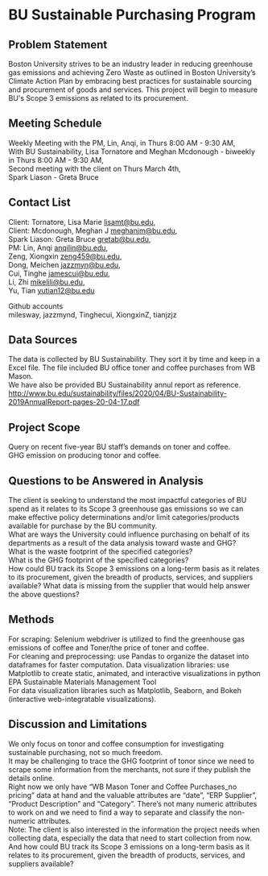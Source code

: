 # BU Sustainable Purchasing Program
## Problem Statement
Boston University strives to be an industry leader in reducing greenhouse gas emissions and achieving Zero Waste as outlined in Boston University’s Climate Action Plan by embracing best practices for sustainable sourcing and procurement of goods and services. This project will begin to measure BU's Scope 3 emissions as related to its procurement. 


## Meeting Schedule

Weekly Meeting with the PM, Lin, Anqi, in Thurs 8:00 AM - 9:30 AM,  
With BU Sustainability, Lisa Tornatore and Meghan Mcdonough - biweekly in Thurs 8:00 AM - 9:30 AM,   
Second meeting with the client on Thurs March 4th,  
Spark Liason - Greta Bruce  

## Contact List

Client: Tornatore, Lisa Marie <lisamt@bu.edu>,  
Client: Mcdonough, Meghan J <meghanjm@bu.edu>,  
Spark Liason: Greta Bruce <gretab@bu.edu>,     
PM: Lin, Anqi <anqilin@bu.edu>,  
Zeng, Xiongxin <zeng459@bu.edu>,  
Dong, Meichen <jazzmyn@bu.edu>,  
Cui, Tinghe <jamescui@bu.edu>,  
Li, Zhi <mikelili@bu.edu>,  
Yu, Tian <yutian12@bu.edu>  

Github accounts  
milesway, jazzmynd, Tinghecui, XiongxinZ, tianjzjz

## Data Sources
The data is collected by BU Sustainability. They sort it by time and keep in a Excel file. The file included BU office toner and coffee purchases from WB Mason.  
We have also be provided BU Sustainability annul report as reference.  
http://www.bu.edu/sustainability/files/2020/04/BU-Sustainability-2019AnnualReport-pages-20-04-17.pdf  

## Project Scope
Query on recent five-year BU staff’s demands on toner and coffee.  
GHG emission on producing tonor and coffee.  


## Questions to be Answered in Analysis
The client is seeking to understand the most impactful categories of BU spend as it relates to its Scope 3 greenhouse gas emissions so we can make effective policy determinations and/or limit categories/products available for purchase by the BU community.  
What are ways the University could influence purchasing on behalf of its departments as a result of the data analysis toward waste and GHG?  
What is the waste footprint of the specified categories?  
What is the GHG footprint of the specified categories?  
How could BU track its Scope 3 emissions on a long-term basis as it relates to its procurement, given the breadth of products, services, and suppliers available? What data is missing from the supplier that would help answer the above questions?  

## Methods
For scraping:  Selenium webdriver is utilized to find the greenhouse gas emissions of coffee and Toner/the price of toner and coffee.   
For cleaning and preprocessing: use Pandas to organize the dataset into dataframes for faster computation. Data visualization libraries: use Matplotlib to create static, animated, and interactive visualizations in python EPA Sustainable Materials Management Tool  
For data visualization libraries such as Matplotlib, Seaborn, and Bokeh (interactive web-integratable visualizations). 


## Discussion and Limitations
We only focus on tonor and coffee consumption for investigating sustainable purchasing, not so much freedom.  
It may be challenging to trace the GHG footprint of tonor since we need to scrape some information from the merchants, not sure if they publish the details online.  
Right now we only have “WB Mason Toner and Coffee Purchases_no pricing” data at hand and the valuable attributes are “date”, “ERP Supplier”, “Product Description” and “Category”. There’s not many numeric attributes to work on and we need to find a way to separate and classify the non-numeric attributes.  
Note: The client is also interested in the information the project needs when collecting data, especially the data that need to start collection from now. And how could BU track its Scope 3 emissions on a long-term basis as it relates to its procurement, given the breadth of products, services, and suppliers available? 
